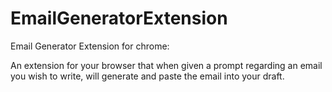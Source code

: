 # EmailGeneratorExtension
Email Generator Extension for chrome:

An extension for your browser that when given a prompt regarding an email you wish to write, will generate and paste the email into your draft.
